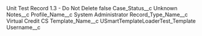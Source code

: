 <?xml version="1.0" encoding="UTF-8"?>
<CustomMetadata xmlns="http://soap.sforce.com/2006/04/metadata" xmlns:xsi="http://www.w3.org/2001/XMLSchema-instance" xmlns:xsd="http://www.w3.org/2001/XMLSchema">
    <label>Unit Test Record 1.3 - Do Not Delete</label>
    <protected>false</protected>
    <values>
        <field>Case_Status__c</field>
        <value xsi:type="xsd:string">Unknown</value>
    </values>
    <values>
        <field>Notes__c</field>
        <value xsi:nil="true"/>
    </values>
    <values>
        <field>Profile_Name__c</field>
        <value xsi:type="xsd:string">System Administrator</value>
    </values>
    <values>
        <field>Record_Type_Name__c</field>
        <value xsi:type="xsd:string">Virtual Credit CS</value>
    </values>
    <values>
        <field>Template_Name__c</field>
        <value xsi:type="xsd:string">USmartTemplateLoaderTest_Template</value>
    </values>
    <values>
        <field>Username__c</field>
        <value xsi:nil="true"/>
    </values>
</CustomMetadata>
